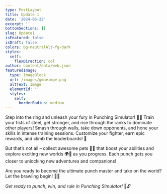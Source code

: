 ```yaml
---
type: PostLayout
title: Update 1
date: '2024-06-22'
excerpt: ''
bottomSections: []
slug: Update1
isFeatured: false
isDraft: false
colors: bg-neutralAlt-fg-dark
styles:
  self:
    flexDirection: col
author: content/data/web.json
featuredImage:
  type: ImageBlock
  url: /images/gmaeimge.png
  altText: Image
  elementId: ''
  styles:
    self:
      borderRadius: medium
---
```

Step into the ring and unleash your fury in Punching Simulator! 🥊💥 Train your fists of steel, get stronger, and rise through the ranks to dominate other players! Smash through walls, take down opponents, and hone your skills in intense training sessions. Customize your fighter, earn epic rewards, and climb the leaderboards! 🌟

But that’s not all – collect awesome pets 🐶🐱 that boost your abilities and explore exciting new worlds 🌍🏰 as you progress. Each punch gets you closer to unlocking new adventures and companions!

Are you ready to become the ultimate punch master and take on the world? Let the brawling begin! 🎉👊

*Get ready to punch, win, and rule in Punching Simulator!* 🚀🔓
